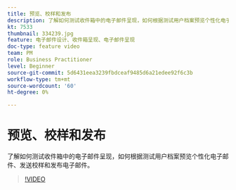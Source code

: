 ```yaml
---
title: 预览、校样和发布
description: 了解如何测试收件箱中的电子邮件呈现，如何根据测试用户档案预览个性化电子邮件、发送校样和发布电子邮件。
kt: 7533
thumbnail: 334239.jpg
feature: 电子邮件设计、收件箱呈现、电子邮件呈现
doc-type: feature video
team: PM
role: Business Practitioner
level: Beginner
source-git-commit: 5d6431eea3239fbdceaf9485d6a21edee92f6c3b
workflow-type: tm+mt
source-wordcount: '60'
ht-degree: 0%

---
```



# 预览、校样和发布

了解如何测试收件箱中的电子邮件呈现，如何根据测试用户档案预览个性化电子邮件、发送校样和发布电子邮件。

>[!VIDEO](https://video.tv.adobe.com/v/334239?quality=12)
